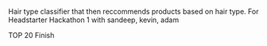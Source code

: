 Hair type classifier that then reccommends products based on hair type.
For Headstarter Hackathon 1
with sandeep, kevin, adam


TOP 20 Finish
